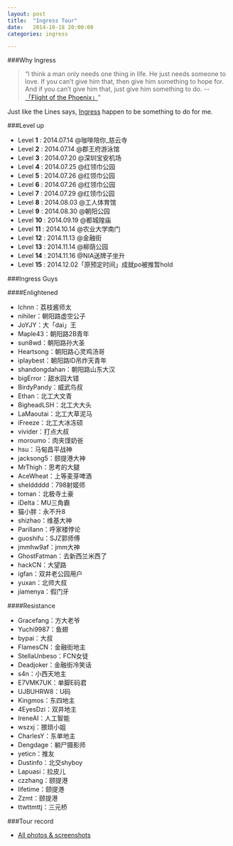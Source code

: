 ```yaml
---
layout: post
title:  "Ingress Tour"
date:   2014-10-18 20:00:00
categories: ingress

---
```



###Why Ingress

>“I think a man only needs one thing in life. He just needs someone to love. If you can’t give him that, then give him something to hope for. And if you can’t give him that, just give him something to do. --<a href="http://movie.douban.com/subject/1308982/" target="_blank">「Flight of the Phoenix」</a>"

Just like the Lines says, <a href="https://www.ingress.com/" target="_blank">Ingress</a> happen to be something to do for me.

###Level up 

- Level **1**  : 2014.07.14 @咖啡陪你_慈云寺
- Level **2**  : 2014.07.14 @郡王府游泳馆
- Level **3**  : 2014.07.20 @深圳宝安机场
- Level **4**  : 2014.07.25 @红领巾公园
- Level **5**  : 2014.07.26 @红领巾公园
- Level **6**  : 2014.07.26 @红领巾公园
- Level **7**  : 2014.07.29 @红领巾公园
- Level **8**  : 2014.08.03 @工人体育馆
- Level **9**  : 2014.08.30 @朝阳公园
- Level **10** : 2014.09.19 @都城隍庙
- Level **11** : 2014.10.14 @农业大学南门
- Level **12** : 2014.11.13 @金融街
- Level **13** : 2014.11.14 @柳荫公园
- Level **14** : 2014.11.16 @NIA送牌子坐升
- Level **15** : 2014.12.02「原预定时间」成就po被推暂hold


###Ingress Guys 

####Enlightened

- lchnn：荔枝酱师太
- nihiler：朝阳路虚空公子
- JoYJY：大「dai」王
- Maple43：朝阳路2B青年
- sun8wd：朝阳路孙大圣
- Heartsong：朝阳路心灵鸡汤哥
- iplaybest：朝阳路ID吊炸天青年
- shandongdahan：朝阳路山东大汉
- bigError：甜水园大错
- BirdyPandy：威武鸟叔
- Ethan：北工大文青
- BigheadLSH：北工大大头
- LaMaoutai：北工大草泥马
- iFreeze：北工大冰冻硕
- vivider：打点大叔
- moroumo：肉夹馍奶爸
- hsu：马甸昌平战神
- jacksong5：颐提港大神
- MrThigh：思考的大腿
- AceWheat：上等麦芽啤酒
- shelddddd：798射姬师
- toman：北极寺土豪
- iDelta：MU三角霸
- 猫小胖：永不升8
- shizhao：维基大神
- Parillann：呼家楼悖论
- guoshifu：SJZ郭师傅
- jmmhw9af：jmm大神
- GhostFatman：去新西兰米西了
- hackCN：大望路
- igfan：双井老公园用户
- yuxan：北师大叔
- jiamenya：假门牙

####Resistance

- Gracefang：方大老爷
- Yuchi9987：鱼翅
- bypai：大叔
- FlamesCN：金融街地主
- StellaUnbeso：FCN女徒
- Deadjoker：金融街冷笑话
- s4n：小西天地主
- E7VMK7UK：单脚E码君
- UJBUHRW8：U码
- Kingmos：东四地主
- 4EyesDzi：双井地主
- IreneAI：人工智能
- wszxj：猥琐小姐
- CharlesY：东单地主
- Dengdage：躺尸摄影师
- yeticn：推友
- Dustinfo：北交shyboy
- Lapuasi：拉皮儿
- czzhang：颐提港
- lifetime：颐提港
- Zzmt：颐提港
- ttwttmttj：三元桥


###Tour record

- <a href="https://plus.google.com/photos/110298263430604287685/albums/6085988348907482833?authkey=CLDi_dTO4M7WFg" target="_blank"> All photos & screenshots</a>















